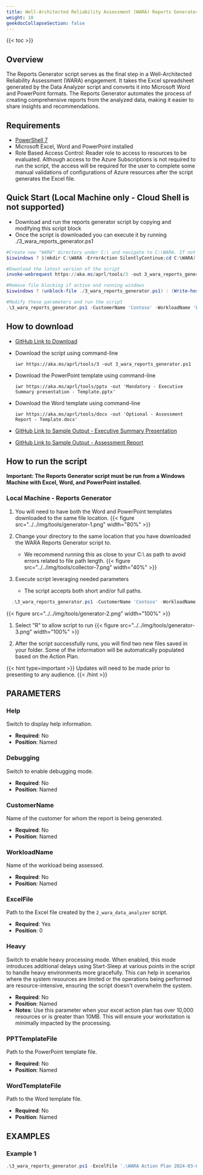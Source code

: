 ```yaml
---
title: Well-Architected Reliability Assessment (WARA) Reports Generator Script
weight: 10
geekdocCollapseSection: false
---
```


{{< toc >}}

## Overview

The Reports Generator script serves as the final step in a Well-Architected Reliability Assessment (WARA) engagement. It takes the Excel spreadsheet generated by the Data Analyzer script and converts it into Microsoft Word and PowerPoint formats. The Reports Generator automates the process of creating comprehensive reports from the analyzed data, making it easier to share insights and recommendations.

## Requirements

- [PowerShell 7](https://learn.microsoft.com/en-us/powershell/scripting/install/installing-powershell?view=powershell-7.4)
- Microsoft Excel, Word and PowerPoint installed
- Role Based Access Control: Reader role to access to resources to be evaluated. Although access to the Azure Subscriptions is not required to run the script, the access will be required for the user to complete some manual validations of configurations of Azure resources after the script generates the Excel file.

## Quick Start (Local Machine only - Cloud Shell is not supported)

- Download and run the reports generator script by copying and modifying this script block
- Once the script is downloaded you can execute it by running ./3_wara_reports_generator.ps1

```powershell
#Create new "WARA" directory under C:\ and navigate to C:\WARA. If not Windows then do nothing and move on.
$iswindows ? $(mkdir C:\WARA -ErrorAction SilentlyContinue;cd C:\WARA) : (Write-Host "C:\WARA - Not Required")

#Download the latest version of the script
invoke-webrequest https://aka.ms/aprl/tools/3 -out 3_wara_reports_generator.ps1

#Remove file blocking if active and running windows
$iswindows ? (unblock-file ./3_wara_reports_generator.ps1) : (Write-host "Unblock not required - Not Windows OS")

#Modify these parameters and run the script
.\3_wara_reports_generator.ps1 -CustomerName 'Contoso' -WorkloadName 'E-Commerce' -ExcelFile '.\WARA Action Plan 2024-08-08-11-57.xlsx'
```

## How to download

- [GitHub Link to Download](https://github.com/Azure/Azure-Proactive-Resiliency-Library-v2/blob/main/tools/3_wara_reports_generator.ps1)
- Download the script using command-line

    ```shell
    iwr https://aka.ms/aprl/tools/3 -out 3_wara_reports_generator.ps1
    ```

- Download the PowerPoint template using command-line

    ```shell
    iwr https://aka.ms/aprl/tools/pptx -out 'Mandatory - Executive Summary presentation - Template.pptx'
    ```

- Download the Word template using command-line

    ```shell
    iwr https://aka.ms/aprl/tools/docx -out 'Optional - Assessment Report - Template.docx'
    ```

- [GitHub Link to Sample Output - Executive Summary Presentation](https://github.com/Azure/Azure-Proactive-Resiliency-Library-v2/blob/main/tools/sample-output/Executive%20Summary%20Presentation%20-%20Contoso%20Hotels%20-%202024-05-07-12-12.pptx)
- [GitHub Link to Sample Output - Assessment Report](https://github.com/Azure/Azure-Proactive-Resiliency-Library-v2/blob/main/tools/sample-output/Assessment%20Report%20-%20Contoso%20Hotels%20-%202024-05-07-12-12.docx)

## How to run the script

**Important: The Reports Generator script must be run from a Windows Machine with Excel, Word, and PowerPoint installed.**

### Local Machine - Reports Generator

1. You will need to have both the Word and PowerPoint templates downloaded to the same file location.
  {{< figure src="../../img/tools/generator-1.png" width="80%" >}}

2. Change your directory to the same location that you have downloaded the WARA Reports Generator script to.

    - We recommend running this as close to your C:\ as path to avoid errors related to file path length.
    {{< figure src="../../img/tools/collector-7.png" width="40%" >}}

3. Execute script leveraging needed parameters
   - The script accepts both short and/or full paths.

  ```powershell
    .\3_wara_reports_generator.ps1 -CustomerName 'Contoso' -WorkloadName 'E-Commerce' -ExcelFile '.\WARA Action Plan 2024-08-08-11-57.xlsx'
  ```

  {{< figure src="../../img/tools/generator-2.png" width="100%" >}}

1. Select "R" to allow script to run
  {{< figure src="../../img/tools/generator-3.png" width="100%" >}}

1. After the script successfully runs, you will find two new files saved in your folder. Some of the information will be automatically populated based on the Action Plan.

  {{< hint type=important >}}
  Updates will need to be made prior to presenting to any audience.
  {{< /hint >}}

## PARAMETERS

### Help

Switch to display help information.

- **Required**: No
- **Position**: Named

### Debugging

Switch to enable debugging mode.

- **Required**: No
- **Position**: Named

### CustomerName

Name of the customer for whom the report is being generated.

- **Required**: No
- **Position**: Named

### WorkloadName

Name of the workload being assessed.

- **Required**: No
- **Position**: Named

### ExcelFile

Path to the Excel file created by the `2_wara_data_analyzer` script.

- **Required**: Yes
- **Position**: 0

### Heavy

Switch to enable heavy processing mode. When enabled, this mode introduces additional delays using Start-Sleep at various points in the script to handle heavy environments more gracefully. This can help in scenarios where the system resources are limited or the operations being performed are resource-intensive, ensuring the script doesn't overwhelm the system.

- **Required**: No
- **Position**: Named
- **Notes**: Use this parameter when your excel action plan has over 10,000 resources or is greater than 10MB. This will ensure your workstation is minimally impacted by the processing.

### PPTTemplateFile

Path to the PowerPoint template file.

- **Required**: No
- **Position**: Named

### WordTemplateFile

Path to the Word template file.

- **Required**: No
- **Position**: Named

## EXAMPLES

### Example 1

```powershell
.\3_wara_reports_generator.ps1 -ExcelFile '.\WARA Action Plan 2024-03-07-16-06.xlsx' -CustomerName 'ABC Customer' -WorkloadName 'SAP On Azure' -Heavy -PPTTemplateFile '.\Template.pptx' -WordTemplateFile '.\Template.docx'
